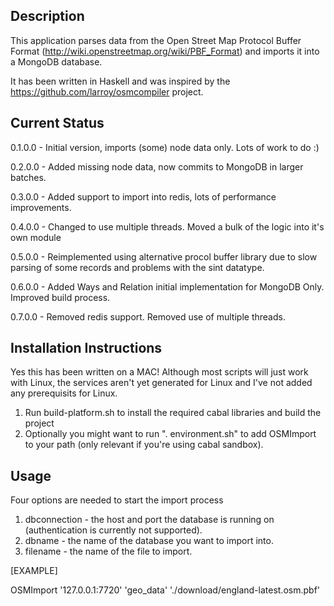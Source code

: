 Description
-----------

This application parses data from the Open Street Map Protocol Buffer Format (http://wiki.openstreetmap.org/wiki/PBF_Format) and imports it into a MongoDB database.

It has been written in Haskell and was inspired by the https://github.com/larroy/osmcompiler project.

Current Status
--------------

0.1.0.0 - Initial version, imports (some) node data only. Lots of work to do :)

0.2.0.0 - Added missing node data, now commits to MongoDB in larger batches.

0.3.0.0 - Added support to import into redis, lots of performance improvements.

0.4.0.0 - Changed to use multiple threads. Moved a bulk of the logic into it's own module

0.5.0.0 - Reimplemented using alternative procol buffer library due to slow parsing of some records and problems with the sint datatype.

0.6.0.0 - Added Ways and Relation initial implementation for MongoDB Only. Improved build process.

0.7.0.0 - Removed redis support. Removed use of multiple threads.

Installation Instructions
-------------------------

Yes this has been written on a MAC! Although most scripts will just work with Linux, the services aren't yet generated for Linux and I've not added any prerequisits for Linux.

1. Run build-platform.sh to install the required cabal libraries and build the project
2. Optionally you might want to run ". environment.sh" to add OSMImport to your path (only relevant if you're using cabal sandbox).

Usage
-----

Four options are needed to start the import process

1. dbconnection - the host and port the database is running on (authentication is currently not supported).
2. dbname - the name of the database you want to import into.
3. filename - the name of the file to import.


[EXAMPLE]

OSMImport '127.0.0.1:7720' 'geo_data' './download/england-latest.osm.pbf'
